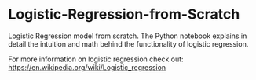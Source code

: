 # Logistic-Regression-from-Scratch
Logistic Regression model from scratch. The Python notebook explains in detail the intuition and math behind the functionality of logistic regression. 


For more information on logistic regression check out: https://en.wikipedia.org/wiki/Logistic_regression

